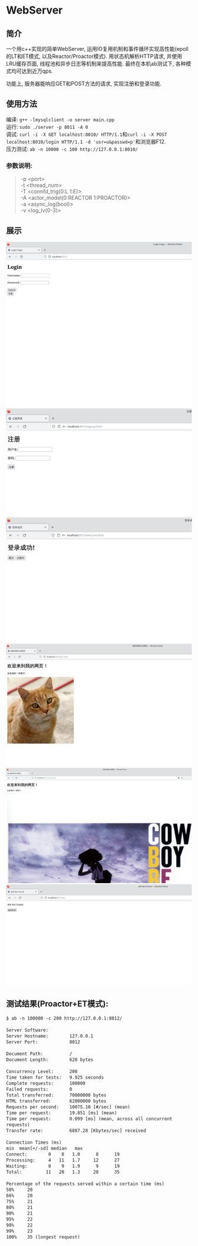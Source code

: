 # WebServer

## 简介
一个用c++实现的简单WebServer, 运用IO复用机制和事件循环实现高性能(epoll的LT和ET模式, 以及Reactor/Proactor模式). 用状态机解析HTTP请求, 并使用LRU缓存页面, 线程池和异步日志等机制来提高性能. 最终在本机ab测试下, 各种模式均可达到近万qps.

功能上, 服务器能响应GET和POST方法的请求, 实现注册和登录功能.

## 使用方法
编译: `g++ -lmysqlclient -o server main.cpp`  
运行: `sudo ./server -p 8011 -A 0`  
调试: `curl -i -X GET localhost:8010/ HTTP/1.1`和`curl -i -X POST localhost:8010/login HTTP/1.1 -d 'usr=u&passwd=p'`和浏览器F12.  
压力测试: `ab -n 10000 -c 100 http://127.0.0.1:8010/`

### 参数说明:  
> -p \<port>  
> -t <thread_num>  
> -T <connfd_trig(0:L 1:E)>  
> -A <actor_model(0:REACTOR 1:PROACTOR)>  
> -a <async_log(bool)>  
> -v <log_lv(0-3)>

## 展示
![log](mdRes/login%20page.png)
![signup](mdRes/signup.png)
![welcome](mdRes/welcome%20page.png)
![pic](mdRes/pic.png)
![picBig](mdRes/picBig.png)
![404](mdRes/404.png)

## 测试结果(Proactor+ET模式):
```shell
$ ab -n 100000 -c 200 http://127.0.0.1:8012/

Server Software:        
Server Hostname:        127.0.0.1
Server Port:            8012

Document Path:          /
Document Length:        620 bytes

Concurrency Level:      200
Time taken for tests:   9.925 seconds
Complete requests:      100000
Failed requests:        0
Total transferred:      70000000 bytes
HTML transferred:       62000000 bytes
Requests per second:    10075.10 [#/sec] (mean)
Time per request:       19.851 [ms] (mean)
Time per request:       0.099 [ms] (mean, across all concurrent requests)
Transfer rate:          6887.28 [Kbytes/sec] received

Connection Times (ms)
min  mean[+/-sd] median   max
Connect:        0    8   1.0      8      19
Processing:     4   11   1.7     12      27
Waiting:        0    9   1.9      9      19
Total:         11   20   1.3     20      35

Percentage of the requests served within a certain time (ms)
50%     20
66%     20
75%     21
80%     21
90%     21
95%     22
98%     22
99%     23
100%    35 (longest request)
```